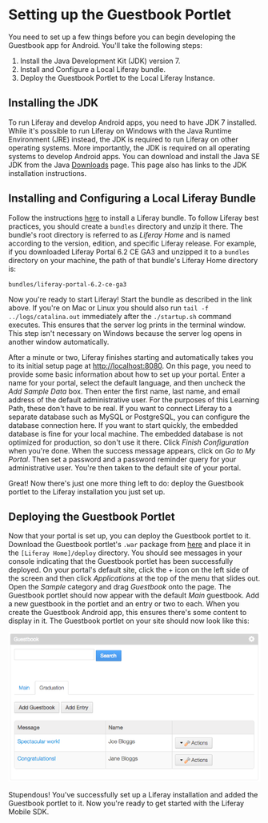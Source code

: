 # Setting up the Guestbook Portlet [](id=setting-up-the-guestbook-portlet)

You need to set up a few things before you can begin developing the Guestbook 
app for Android. You'll take the following steps:

1. Install the Java Development Kit (JDK) version 7. 
2. Install and Configure a Local Liferay bundle. 
3. Deploy the Guestbook Portlet to the Local Liferay Instance. 

## Installing the JDK [](id=installing-the-jdk)

To run Liferay and develop Android apps, you need to have JDK 7 installed. 
While it's possible to run Liferay on Windows with the Java Runtime Environment 
(JRE) instead, the JDK is required to run Liferay on other operating systems. 
More importantly, the JDK is required on all operating systems to develop 
Android apps. You can download and install the Java SE JDK from the Java 
[Downloads](http://www.oracle.com/technetwork/java/javase/downloads/index.html) 
page. This page also has links to the JDK installation instructions.

## Installing and Configuring a Local Liferay Bundle [](id=installing-and-configuring-a-local-liferay-bundle)

Follow the instructions
[here](/discover/deployment/-/knowledge_base/6-2/installing-a-bundle) to install
a Liferay bundle. To follow Liferay best practices, you should create a
`bundles` directory and unzip it there. The bundle's root directory is
referred to as *Liferay Home* and is named according to the version, edition,
and specific Liferay release. For example, if you downloaded Liferay Portal 6.2
CE GA3 and unzipped it to a `bundles` directory on your machine, the path of
that bundle's Liferay Home directory is:

    bundles/liferay-portal-6.2-ce-ga3

Now you're ready to start Liferay! Start the bundle as described in the link
above. If you're on Mac or Linux you should also run `tail -f
../logs/catalina.out` immediately after the `./startup.sh` command executes.
This ensures that the server log prints in the terminal window. This step isn't
necessary on Windows because the server log opens in another window
automatically.

After a minute or two, Liferay finishes starting and automatically takes you to
its initial setup page at [http://localhost:8080](http://localhost:8080). 
On this page, you need to provide some basic information about how to set up
your portal. Enter a name for your portal, select the default language, and then
uncheck the *Add Sample Data* box. Then enter the first name, last name, and
email address of the default administrative user. For the purposes of this
Learning Path, these don't have to be real. If you want to connect Liferay to a
separate database such as MySQL or PostgreSQL, you can configure the database
connection here. If you want to start quickly, the embedded database is fine for
your local machine. The embedded database is not optimized for production, so
don't use it there. Click *Finish Configuration* when you're done. When the
success message appears, click on *Go to My Portal*. Then set a password and a
password reminder query for your administrative user. You're then taken to the
default site of your portal. 

Great! Now there's just one more thing left to do: deploy the Guestbook portlet
to the Liferay installation you just set up. 

## Deploying the Guestbook Portlet [](id=deploying-the-guestbook-portlet)

<!-- Replace link once .war file is on LDN -->
Now that your portal is set up, you can deploy the Guestbook portlet to it. 
Download the Guestbook portlet's `.war` package from [here](https://github.com/ngaskill/liferay-docs/blob/LRDOCS-1534-msdk-lp/develop/learning-paths/mobile-sdk/guestbook-portlet-war/guestbook-portlet.war) 
and place it in the `[Liferay Home]/deploy` directory. You should see messages 
in your console indicating that the Guestbook portlet has been successfully 
deployed. On your portal's default site, click the + icon on the left side 
of the screen and then click *Applications* at the top of the menu that slides 
out. Open the *Sample* category and drag *Guestbook* onto the page. The 
Guestbook portlet should now appear with the default *Main* guestbook. Add a new 
guestbook in the portlet and an entry or two to each. When you create the 
Guestbook Android app, this ensures there's some content to display in it. The 
Guestbook portlet on your site should now look like this: 

![Figure 1: The Guestbook portlet, with a new guestbook and some entries.](../../images/guestbook-portlet-01.png)

Stupendous! You've successfully set up a Liferay installation and added the 
Guestbook portlet to it. Now you're ready to get started with the Liferay Mobile 
SDK.
